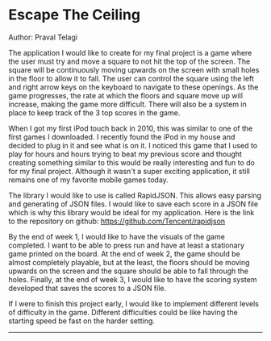 # Escape The Ceiling

Author: Praval Telagi

The application I would like to create for my final project is a game where the user must try and move a square to not hit the
top of the screen. The square will be continuously moving upwards on the screen with small holes in the floor to allow it to 
fall. The user can control the square using the left and right arrow keys on the keyboard to navigate to these openings. As 
the game progresses, the rate at which the floors and square move up will increase, making the game more difficult. There will 
also be a system in place to keep track of the 3 top scores in the game.

When I got my first iPod touch back in 2010, this was similar to one of the first games I downloaded. I recently found the 
iPod in my house and decided to plug in it and see what is on it. I noticed this game that I used to play for hours and hours 
trying to beat my previous score and thought creating something similar to this would be really interesting and fun to do for 
my final project. Although it wasn't a super exciting application, it still remains one of my favorite mobile games today.

The library I would like to use is called RapidJSON. This allows easy parsing and generating of JSON files. I would like to 
save each score in a JSON file which is why this library would be ideal for my application. Here is the link to the repository 
on github: https://github.com/Tencent/rapidjson

By the end of week 1, I would like to have the visuals of the game completed. I want to be able to press run and have at least 
a stationary game printed on the board. At the end of week 2, the game should be almost completely playable, but at the least, 
the floors should be moving upwards on the screen and the square should be able to fall through the holes. Finally, at the end 
of week 3, I would like to have the scoring system developed that saves the scores to a JSON file. 

If I were to finish this project early, I would like to implement different levels of difficulty in the game. Different 
difficulties could be like having the starting speed be fast on the harder setting. 



---

